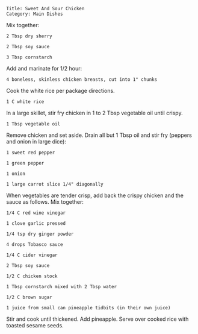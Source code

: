 ~~~ recipe-info
Title: Sweet And Sour Chicken
Category: Main Dishes
~~~

Mix together:

~~~ recipe-ingredients
2 Tbsp dry sherry

2 Tbsp soy sauce

3 Tbsp cornstarch
~~~

Add and marinate for 1/2 hour:

~~~ recipe-ingredients
4 boneless, skinless chicken breasts, cut into 1" chunks
~~~

Cook the white rice per package directions.

~~~ recipe-ingredients
1 C white rice
~~~

In a large skillet, stir fry chicken in 1 to 2 Tbsp vegetable oil until crispy.

~~~ recipe-ingredients
1 Tbsp vegetable oil
~~~

Remove chicken and set aside. Drain all but 1 Tbsp oil and stir fry (peppers and onion in large
dice):

~~~ recipe-ingredients
1 sweet red pepper

1 green pepper

1 onion

1 large carrot slice 1/4" diagonally
~~~

When vegetables are tender crisp, add back the crispy chicken and the sauce as follows. Mix
together:

~~~ recipe-ingredients
1/4 C red wine vinegar

1 clove garlic pressed

1/4 tsp dry ginger powder

4 drops Tobasco sauce

1/4 C cider vinegar

2 Tbsp soy sauce

1/2 C chicken stock

1 Tbsp cornstarch mixed with 2 Tbsp water

1/2 C brown sugar

1 juice from small can pineapple tidbits (in their own juice)
~~~

Stir and cook until thickened. Add pineapple. Serve over cooked rice with toasted sesame seeds.
